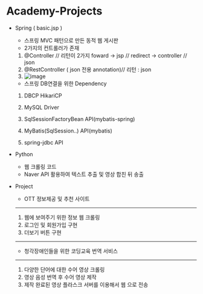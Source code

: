 # Academy-Projects
- Spring ( basic.jsp )
  * 스프링 MVC 패턴으로 만든 동적 웹 게시판
  - 2가지의 컨트롤러가 존재
   1. @Controller // 리턴이 2가지 foward -> jsp // redirect -> controller // json
   2. @RestController ( json 전용 annotation)// 리턴 : json
   3. ![image](https://user-images.githubusercontent.com/91230329/150886384-b05574f3-37b4-4254-97af-6a19b4562dd7.png)
  - 스프링 DB연결을 위한 Dependency
  1. DBCP HikariCP

  2. MySQL Driver
    
  3. SqlSessionFactoryBean API(mybatis-spring)
     
  4. MyBatis(SqlSession..) API(mybatis)

  5. spring-jdbc API
     
- Python
  * 웹 크롤링 코드
  * Naver API 활용하여 텍스트 추출 및 영상 합친 뒤 송출
- Project
  * OTT 정보제공 및 추천 사이트
  ----
  1. 웹에 보여주기 위한 정보 웹 크롤링
  2. 로그인 및 회원가입 구현
  3. 더보기 버튼 구현
  ----
  * 청각장애인들을 위한 코딩교육 번역 서비스 
  -----
  1. 다양한 단어에 대한 수어 영상 크롤링
  2. 영상 음성 번역 후 수어 영상 제작
  3. 제작 완료된 영상 플라스크 서버를 이용해서 웹 으로 전송
